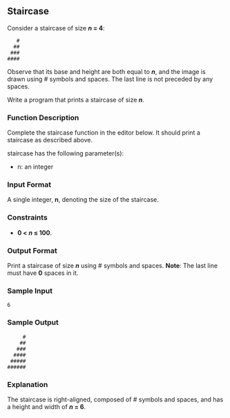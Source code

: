 ## Staircase
Consider a staircase of size **_n_ = 4**:
```
   #
  ##
 ###
####
```

Observe that its base and height are both equal to ***n***, and the image is drawn using # symbols and spaces. 
The last line is not preceded by any spaces.

Write a program that prints a staircase of size ***n***.

### Function Description
Complete the staircase function in the editor below. It should print a staircase as described above.

staircase has the following parameter(s):
* n: an integer

### Input Format
A single integer, **n**, denoting the size of the staircase.

### Constraints
* **0 &lt; _n_ &le; 100**.

### Output Format
Print a staircase of size ***n*** using # symbols and spaces.
**Note**: The last line must have **0** spaces in it.

### Sample Input
```
6 
```

### Sample Output
```
     #
    ##
   ###
  ####
 #####
######
```

### Explanation
The staircase is right-aligned, composed of # symbols and spaces, and has a height and width of **_n_ = 6**.